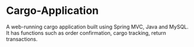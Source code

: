 # Cargo-Application
A web-running cargo application built using Spring MVC, Java and MySQL. It has functions such as order confirmation, cargo tracking, return transactions.
